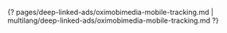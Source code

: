 {? pages/deep-linked-ads/oximobimedia-mobile-tracking.md | multilang/deep-linked-ads/oximobimedia-mobile-tracking.md ?}
